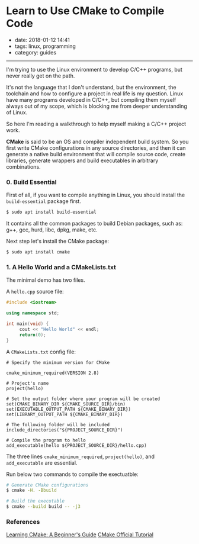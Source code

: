 # Learn to Use CMake to Compile Code
- date: 2018-01-12 14:41
- tags: linux, programming
- category: guides
------

I'm trying to use the Linux environment to develop C/C++ programs, but never really get on the path.

It's not the language that I don't understand, but the environment, the toolchain and how to configure a project in real life is my question. Linux have many programs developed in C/C++, but compiling them myself always out of my scope, which is blocking me from deeper understanding of Linux.

So here I'm reading a walkthrough to help myself making a C/C++ project work.

**CMake** is said to be an OS and compiler independent build system. So you first write CMake configurations in any source directories, and then it can generate a native build environment that will compile source code, create libraries, generate wrappers and build executables in arbitrary combinations.


### 0. Build Essential

First of all, if you want to compile anything in Linux, you should install the `build-essential` package first.

```bash
$ sudo apt install build-essential
```

It contains all the common packages to build Debian packages, such as: g++, gcc, hurd, libc, dpkg, make, etc.

Next step let's install the CMake package:

```bash
$ sudo apt install cmake
```

### 1. A Hello World and a CMakeLists.txt

The minimal demo has two files. 

A `hello.cpp` source file:

```cpp
#include <iostream>

using namespace std;

int main(void) {
     cout << "Hello World" << endl;
     return(0);
}

```

A `CMakeLists.txt` config file:

```
# Specify the minimum version for CMake

cmake_minimum_required(VERSION 2.8)

# Project's name
project(hello)

# Set the output folder where your program will be created
set(CMAKE_BINARY_DIR ${CMAKE_SOURCE_DIR}/bin)
set(EXECUTABLE_OUTPUT_PATH ${CMAKE_BINARY_DIR})
set(LIBRARY_OUTPUT_PATH ${CMAKE_BINARY_DIR})

# The following folder will be included
include_directories("${PROJECT_SOURCE_DIR}")

# Compile the program to hello
add_executable(hello ${PROJECT_SOURCE_DIR}/hello.cpp)

```

The three lines `cmake_minimum_required`, `project(hello)`, and `add_executable` are essential.

Run below two commands to compile the exectuatble:

```bash
# Generate CMake configurations
$ cmake -H. -Bbuild

# Build the executable
$ cmake --build build -- -j3

```


### References

[Learning CMake: A Beginner's Guide](https://tuannguyen68.gitbooks.io/learning-cmake-a-beginner-s-guide/content/chap1/chap1.html)
[CMake Official Tutorial](https://cmake.org/cmake-tutorial/)

